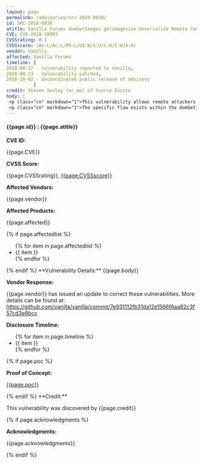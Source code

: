 ```yaml
---
layout: page
permalink: /advisories/src-2018-0030/
id: SRC-2018-0030
atitle: Vanilla Forums domGetImages getimagesize Unserialize Remote Code Execution Vulnerability
CVE: CVE-2018-18903
CVSSrating: 8.1
CVSSscore: (AV:L/AC:L/PR:L/UI:N/S:U/C:H/I:H/A:H)
vendor: Vanilla
affected: Vanilla Forums
timeline: [
2018-08-17 - Vulnerability reported to Vanilla,
2018-08-23 - Vulnerability patched,
2018-10-02 - Uncoordinated public release of advisory
          ]
credit: Steven Seeley (mr_me) of Source Incite
body: |
 <p class="cn" markdown="1">This vulnerability allows remote attackers to execute arbitrary code on vulnerable installations of Vanilla Forums. User interaction is not required to exploit this vulnerability.</p>
 <p class="cn" markdown="1">The specific flaw exists within the domGetImages function. The issue results in an unserialize via a crafted phar archive. An attacker can leverage this vulnerability to execute code under the context of the web server.</p>
---
```


<h4><b>{{page.id}} : {{page.atitle}}</b></h4>

**CVE ID:**
<p class="cn">{{page.CVE}}</p>

**CVSS Score:**
<p class="cn">{{page.CVSSrating}}, <a href="https://nvd.nist.gov/cvss/v2-calculator?vector={{page.CVSSscore}}">{{page.CVSSscore}}</a></p>

**Affected Vendors:**
<p class="cn">{{page.vendor}}</p>

**Affected Products:**
<p class="cn">{{page.affected}}</p>
{% if page.affectedlist %}
<ul class="cn">
{% for item in page.affectedlist %}
  <li>{{ item }}</li>
{% endfor %}
</ul>
{% endif %}
**Vulnerability Details:**
{{page.body}}

**Vendor Response:**

<p class="cn">{{page.vendor}} has issued an update to correct these vulnerabilities. More details can be found at: <br />
<a href="https://github.com/vanilla/vanilla/commit/7e931112fb31da12e1566f6aa82c3f57cd3e8bcc">https://github.com/vanilla/vanilla/commit/7e931112fb31da12e1566f6aa82c3f57cd3e8bcc</a></p>

**Disclosure Timeline:**
<ul class="cn">
{% for item in page.timeline %}
  <li>{{ item }}</li>
{% endfor %}
</ul>
{% if page.poc %}

**Proof of Concept:**
<p class="cn"><a href="{{page.poc}}">{{page.poc}}</a></p>
{% endif %}
**Credit:**
<p class="cn">This vulnerability was discovered by {{page.credit}}</p>
{% if page.acknowledgments %}

**Acknowledgments:**
<p class="cn">{{page.acknowledgments}}</p>
{% endif %}
